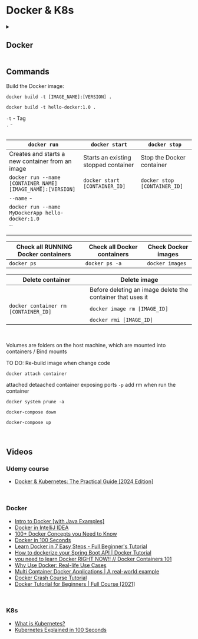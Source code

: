 # Docker & K8s 

<details>
<summary><h2>Docker</h2></summary>

</details>

## Commands
Build the Docker image:
```
docker build -t [IMAGE_NAME]:[VERSION] .

docker build -t hello-docker:1.0 .
```
`-t` - Tag <br>
`.` - <br>
<br>

| `docker run`                                                | `docker start`                       | `docker stop`                |
|-------------------------------------------------------------|--------------------------------------|------------------------------|
| Creates and starts a new container from an image            | Starts an existing stopped container | Stop the Docker container    |
| `docker run --name [CONTAINER_NAME] [IMAGE_NAME]:[VERSION]` | `docker start [CONTAINER_ID]`        | `docker stop [CONTAINER_ID]` |
| `--name` -                                                  |                                      |                              |
| `docker run --name MyDockerApp hello-docker:1.0`            |                                      |                              |
| ``                                                          |                                      |                              |
|                                                             |                                      |                              |

| Check all RUNNING Docker containers  | Check all Docker containers  | Check Docker images |
|--------------------------------------|------------------------------|---------------------|
| `docker ps`                          | `docker ps -a`               | `docker images`     |

| Delete container                     | Delete image                                               |
|--------------------------------------|------------------------------------------------------------|
|                                      | Before deleting an image delete the container that uses it |
| `docker container rm [CONTAINER_ID]` | `docker image rm [IMAGE_ID]`                               |
|                                      | `docker rmi [IMAGE_ID]`                                    |

<br>

Volumes are folders on the host machine, which are mounted into containers / Bind mounts

TO DO: Re-build image when change code
```
docker attach container
```
attached detaached container
exposing ports `-p`
add rm when run the container
```
docker system prune -a
```
```
docker-compose down
```
```
docker-compose up
```
<br>

## Videos

### Udemy course
- [Docker & Kubernetes: The Practical Guide [2024 Edition]](https://www.udemy.com/course/docker-kubernetes-the-practical-guide/?couponCode=LETSLEARNNOWPP)
<br>

### Docker
- [Intro to Docker [with Java Examples]](https://www.youtube.com/watch?v=FzwIs2jMESM)
- [Docker in IntelliJ IDEA](https://www.youtube.com/watch?v=FzwIs2jMESM)
- [100+ Docker Concepts you Need to Know](https://www.youtube.com/watch?v=rIrNIzy6U_g)
- [Docker in 100 Seconds](https://www.youtube.com/watch?v=Gjnup-PuquQ)
- [Learn Docker in 7 Easy Steps - Full Beginner's Tutorial](https://www.youtube.com/watch?v=gAkwW2tuIqE)
- [How to dockerize your Spring Boot API | Docker Tutorial](https://www.youtube.com/watch?v=3SNKdr3f9Io)
- [you need to learn Docker RIGHT NOW!! // Docker Containers 101](https://www.youtube.com/watch?v=eGz9DS-aIeY)
- [Why Use Docker: Real-life Use Cases](https://www.youtube.com/watch?v=rcYswUg0J5k)
- [Multi Container Docker Applications | A real-world example](https://www.youtube.com/watch?v=bX_tFv0YCqg)
- [Docker Crash Course Tutorial](https://www.youtube.com/playlist?list=PL4cUxeGkcC9hxjeEtdHFNYMtCpjNBm3h7)
- [Docker Tutorial for Beginners | Full Course [2021]](https://www.youtube.com/watch?v=p28piYY_wv8&t=3763s)
<br>

### K8s
- [What is Kubernetes?](https://www.youtube.com/watch?v=IMOZCDhH7do&list=PLN_xGGp_EzELV3J2Bp-kNkmI2Vor338NI&index=9)
- [Kubernetes Explained in 100 Seconds](https://www.youtube.com/watch?v=PziYflu8cB8)